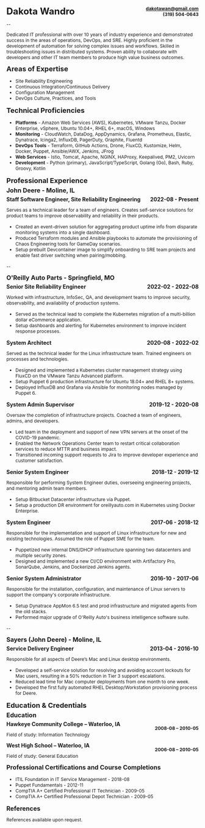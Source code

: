 <!-- markdownlint-disable MD024 MD033 MD041 -->
<style>
  date { float: right; }
  h1, h2, h3, h4, h5 {
    margin-top: 5px;
    margin-bottom: 5px;
  }
  h1 { font-size: 24px; }
  h2 { font-size: 18px; }
  h3 { font-size: 16px; }
  h4 { font-size: 14px; }
  h5, li, p { font-size: 12px; }
  contact {
    float: right;
    font-size: 12px;
    text-align: right;
  }
</style>

# Dakota Wandro <contact>dakotawan@gmail.com<br/>(319) 504-0643</contact>

--

Dedicated IT professional with over 10 years of industry experience and demonstrated success in the areas of operations, DevOps, and SRE. Highly proficient in the development of automation for solving complex issues and workflows. Skilled in troubleshooting issues in distributed systems. Proven ability to collaborate with developers and other IT team members to produce high value business outcomes.

## Areas of Expertise

- Site Reliability Engineering
- Continuous Integration/Continuous Delivery
- Configuration Management
- DevOps Culture, Practices, and Tools

## Technical Proficiencies

- **Platforms** - Amazon Web Services (AWS), Kubernetes, VMware Tanzu, Docker Enterprise, vSphere, Ubuntu 10.04+, RHEL 6+, macOS, Windows
- **Monitoring** - CloudWatch, DataDog, AppDynamics, Grafana, Prometheus, Elastic, Dynatrace, Icinga2, InfluxDB, PagerDuty, Graphite, Fluentd
- **DevOps Tools** - Terraform, GitHub Actions, Drone, FluxCD, Kustomize, Helm, Docker, Puppet, Ansible/AWX, Jenkins, JFrog
- **Web Services** - Istio, Tomcat, Apache, NGINX, HAProxy, Keepalived, PM2, Uvicorn
- **Development** - Python (primary), JavaScript/TypeScript, Golang (Go), Bash, Ruby, Groovy, Kotlin

<!-- <p style="page-break-after: always;">&nbsp;</p> -->

## Professional Experience

### John Deere - Moline, IL

#### Staff Software Engineer, Site Reliability Engineering <date>2022-08 - Present</date>

Serves as a technical leader for a team of engineers. Creates self-service solutions for product teams to improve observability and reliability in their products.

- Created an event-driven solution for aggregating product uptime info from disparate monitoring systems into a single dashboard.
- Produced Terraform modules and Ansible playbooks to automate the provisioning of Chaos Engineering tools for GameDay scenarios.
- Setup prebuilt Devcontainer image to simplify onboarding to SRE team projects and enable fast driver switching when pairing/mobbing.

--

### O'Reilly Auto Parts - Springfield, MO

#### Senior Site Reliability Engineer <date>2022-02 - 2022-08</date>

Worked with infrastructure, InfoSec, QA, and development teams to improve security, observability, and availability of production systems.

- Served as the technical lead to complete the Kubernetes migration of a multi-billion dollar eCommerce application.
- Setup dashboards and alerting for Kubernetes environment to improve incident response processes.

#### System Architect <date>2020-08 - 2022-02</date>

Served as the technical leader for the Linux infrastructure team. Trained engineers on processes and technologies.

- Designed and implemented a Kubernetes cluster management strategy using FluxCD on the VMware Tanzu Advanced platform.
- Setup Puppet 6 production infrastructure for Ubuntu 18.04+ and RHEL 8+ systems.
- Deployed InfluxDB and Grafana via Ansible for monitoring nodes managed by Puppet 6.

#### System Admin Supervisor <date>2019-12 - 2020-08</date>

Oversaw the completion of infrastructure projects. Coached a team of engineers, admins, and developers.

- Led team in the deployment and support of new VPN servers at the onset of the COVID-19 pandemic.
- Enabled the Network Operations Center team to restart critical collaboration services to reduce MTTR and business impact.
- Transitioned incoming support requests to
  Jira to improve developer experience and customer satisfaction.

#### Senior System Engineer <date>2018-12 - 2019-12</date>

Responsible for performing System Engineer duties, overseeing engineering projects, and mentoring admin team members.

- Setup Bitbucket Datacenter infrastructure via Puppet.
- Setup a production DR environment for oreillyauto.com in Kubernetes using Docker Enterprise.

#### System Engineer <date>2017-06 - 2018-12</date>

Responsible for the implementation and support of Linux infrastructure for new and existing technologies. Assumed the role of Puppet SME for the team.

- Puppetized new internal DNS/DHCP infrastructure spanning two datacenters and multiple security zones.
- Designed and implemented a new CI/CD environment with Artifactory Pro, SonarQube, Jenkins, and Dockerized Jenkins agents.

<!-- <p style="page-break-after: always;">&nbsp;</p> -->

#### Senior System Administrator <date>2016-10 - 2017-06</date>

Responsible for the installation, configuration, and maintenance of Linux servers to support the company's corporate infrastructure.

- Setup Dynatrace AppMon 6.5 test and prod infrastructure and migrated agents from the old stacks.
- Performed major upgrade of O'Reilly Auto's business intelligence software suite.

<!-- <p style="page-break-before: always;">&nbsp;</p> -->

-- 

### Sayers (John Deere) - Moline, IL

#### Service Delivery Engineer <date>2013-04 - 2016-10</date>

Responsible for all aspects of Deere’s Mac and Linux desktop environments.

- Developed a self-service solution for resolving and avoiding account lockouts for Mac users, resulting in a 50% reduction in Tier 3 support escalations.
- Reduced lead time for Mac computer deployments from one month to one week.
- Developed the first fully automated RHEL Desktop/Workstation provisioning process for Deere.

<!--

--

### Stefanini, Inc (John Deere) - Davenport, IA

#### Systems Solutions Technician <date>2012-08 - 2013-04</date>

Developed and certified Windows software installation scripts for deployment using SCCM.

##### Key Achievements

- Appointed as project manager and lead developer for the software license reclamation project.
- Assumed the role of lead developer on the MS Office 2010 project.

#### Deskside Technician I <date>2011-07 – 2012-08</date>

Promoted to Tier 2 deskside support for John Deere Waterloo Works.

#### Deployment Technician <date>2010-12 – 2011-07</date>

Hired to setup and deploy computer equipment at John Deere Waterloo Works.

-->

## Education & Credentials

### Education

#### Hawkeye Community College – Waterloo, IA <p style="float: right;">2008-08 – 2010-05</p>

Field of study: Information Technology

#### West High School – Waterloo, IA <p style="float: right;">2006-08 – 2010-05</p>

Field of study: General Education

### Professional Certifications and Course Completions

- ITIL Foundation in IT Service Management - 2018-08
- Puppet Fundamentals - 2012-11
- CompTIA A+ Certified Professional IT Technician - 2009-05
- CompTIA A+ Certified Professional Depot Technician - 2009-05

### References

References available upon request.
